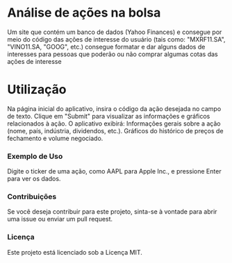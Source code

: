 # Análise de ações na bolsa
Um site que contém um banco de dados (Yahoo Finances) e consegue por meio do código das ações de interesse do usuário (tais como: "MXRF11.SA", "VINO11.SA, "GOOG", etc.) consegue formatar e dar alguns dados de interesses para pessoas que poderão ou não comprar algumas cotas das ações de interesse

# Utilização
Na página inicial do aplicativo, insira o código da ação desejada no campo de texto.
Clique em "Submit" para visualizar as informações e gráficos relacionados à ação.
O aplicativo exibirá:
Informações gerais sobre a ação (nome, país, indústria, dividendos, etc.).
Gráficos do histórico de preços de fechamento e volume negociado.
### Exemplo de Uso
Digite o ticker de uma ação, como AAPL para Apple Inc., e pressione Enter para ver os dados.

### Contribuições
Se você deseja contribuir para este projeto, sinta-se à vontade para abrir uma issue ou enviar um pull request.

### Licença
Este projeto está licenciado sob a Licença MIT.
